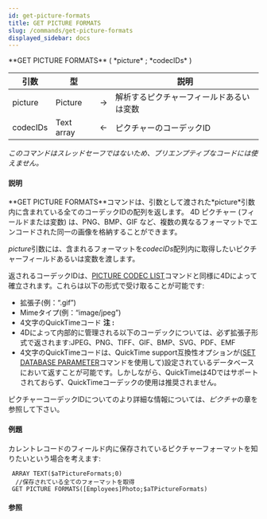 ```yaml
---
id: get-picture-formats
title: GET PICTURE FORMATS
slug: /commands/get-picture-formats
displayed_sidebar: docs
---
```


<!--REF #_command_.GET PICTURE FORMATS.Syntax-->**GET PICTURE FORMATS** ( *picture* ; *codecIDs* )<!-- END REF-->
<!--REF #_command_.GET PICTURE FORMATS.Params-->
| 引数 | 型 |  | 説明 |
| --- | --- | --- | --- |
| picture | Picture | &#8594;  | 解析するピクチャーフィールドあるいは変数 |
| codecIDs | Text array | &#8592; | ピクチャーのコーデックID |

<!-- END REF-->

*このコマンドはスレッドセーフではないため、プリエンプティブなコードには使えません。*


#### 説明 

<!--REF #_command_.GET PICTURE FORMATS.Summary-->**GET PICTURE FORMATS**コマンドは、引数として渡された*picture*引数内に含まれている全てのコーデックIDの配列を返します。<!-- END REF--> 4D ピクチャー (フィールドまたは変数) は、PNG、BMP、GIF など、複数の異なるフォーマットでエンコードされた同一の画像を格納することができます。  

*picture*引数には、含まれるフォーマットを*codecIDs*配列内に取得したいピクチャーフィールドあるいは変数を渡します。

返されるコーデックIDは、[PICTURE CODEC LIST](picture-codec-list.md)コマンドと同様に4Dによって確立されます。これらは以下の形式で受け取ることが可能です:

* 拡張子(例：“.gif”)
* Mimeタイプ(例：“image/jpeg”)
* 4文字のQuickTimeコード
**注** **:** 
* 4Dによって内部的に管理される以下のコーデックについては、必ず拡張子形式で返されます:JPEG、PNG、TIFF、GIF、BMP、SVG、PDF、EMF
* 4文字のQuickTimeコードは、QuickTime support互換性オプションが([SET DATABASE PARAMETER](set-database-parameter.md)コマンドを使用して)設定されているデータベースにおいて返すことが可能です。しかしながら、QuickTimeは4Dではサポートされておらず、QuickTimeコーデックの使用は推奨されません。

ピクチャーコーデックIDについてのより詳細な情報については、*ピクチャ*の章を参照して下さい。

#### 例題 

カレントレコードのフィールド内に保存されているピクチャーフォーマットを知りたいという場合を考えます:

```4d
 ARRAY TEXT($aTPictureFormats;0)
  //保存されている全てのフォーマットを取得
 GET PICTURE FORMATS([Employees]Photo;$aTPictureFormats)
```

#### 参照 

  